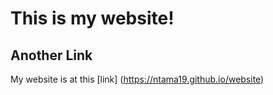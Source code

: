 # This is my website!

## Another Link

My website is at this [link] (https://ntama19.github.io/website)
